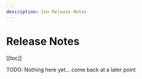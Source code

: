 ```yaml
---
description: Ion Release Notes
---
```


# Release Notes

[[toc]]

TODO: Nothing here yet... come back at a later point

